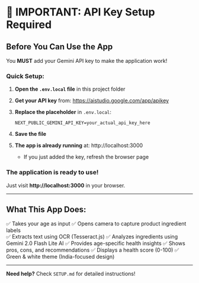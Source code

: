 # 🎯 IMPORTANT: API Key Setup Required

## Before You Can Use the App

You **MUST** add your Gemini API key to make the application work!

### Quick Setup:

1. **Open the `.env.local` file** in this project folder

2. **Get your API key** from: https://aistudio.google.com/app/apikey

3. **Replace the placeholder** in `.env.local`:
   ```
   NEXT_PUBLIC_GEMINI_API_KEY=your_actual_api_key_here
   ```
   
4. **Save the file**

5. **The app is already running** at: http://localhost:3000
   - If you just added the key, refresh the browser page

### The application is ready to use! 

Just visit **http://localhost:3000** in your browser.

---

## What This App Does:

✅ Takes your age as input
✅ Opens camera to capture product ingredient labels  
✅ Extracts text using OCR (Tesseract.js)
✅ Analyzes ingredients using Gemini 2.0 Flash Lite AI
✅ Provides age-specific health insights
✅ Shows pros, cons, and recommendations
✅ Displays a health score (0-100)
✅ Green & white theme (India-focused design)

---

**Need help?** Check `SETUP.md` for detailed instructions!
